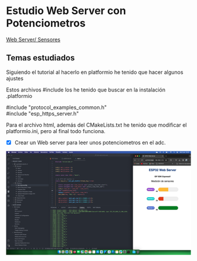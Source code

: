 # Estudio Web Server con Potenciometros

[ Web Server/ Sensores](https://www.youtube.com/watch?v=_pi8zm_43EQ&list=PL-Hb9zZP9qC65SpXHnTAO0-qV6x5JxCMJ&index=17)

## Temas estudiados

Siguiendo el tutorial al hacerlo en platformio he tenido que hacer algunos ajustes

Estos archivos #include los he tenido que buscar en la instalación .platformio  

#include "protocol_examples_common.h"   
#include "esp_https_server.h"  

Para el archivo html, además del CMakeLists.txt he tenido que modificar el platformio.ini, pero al final todo funciona. 

- [x] Crear un Web server para leer unos potenciometros en el adc.

<div style="text-align: center;">

![](docs/result.png)

</div>
